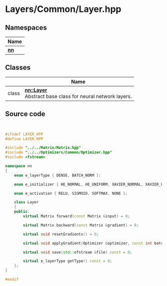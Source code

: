 # Layers/Common/Layer.hpp



## Namespaces

| Name           |
| -------------- |
| **[nn](../Namespaces/namespacenn.md)**  |

## Classes

|                | Name           |
| -------------- | -------------- |
| class | **[nn::Layer](../Classes/classnn_1_1_layer.md)** <br>Abstract base class for neural network layers.  |




## Source code

```cpp


#ifndef LAYER_HPP
#define LAYER_HPP

#include "../../Matrix/Matrix.hpp"
#include "../../Optimizers/Common/Optimizer.hpp"
#include <fstream>

namespace nn
{
    enum e_layerType { DENSE, BATCH_NORM };

    enum e_initializer { HE_NORMAL, HE_UNIFORM, XAVIER_NORMAL, XAVIER_UNIFORM };

    enum e_activation { RELU, SIGMOID, SOFTMAX, NONE };

    class Layer
    {
    public:
        virtual Matrix forward(const Matrix &input) = 0;

        virtual Matrix backward(const Matrix &gradient) = 0;

        virtual void resetGradients() = 0;

        virtual void applyGradient(Optimizer &optimizer, const int batchSize) = 0;

        virtual void save(std::ofstream &file) const = 0;

        virtual e_layerType getType() const = 0;
    };
}

#endif
```
